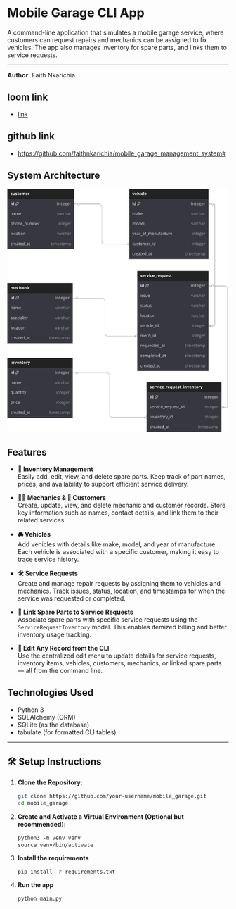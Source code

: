 # Mobile Garage CLI App 

A command-line application that simulates a mobile garage service, where customers can request repairs and mechanics can be assigned to fix vehicles. The app also manages inventory for spare parts, and links them to service requests.

---
**Author:** Faith Nkarichia

## loom link
* [link](https://www.loom.com/share/4d0c174368e24f93ba27a26845fdb6e4?sid=7b9b07ed-a48e-4596-911a-4ffe739164ce)

## github link
* https://github.com/faithnkarichia/mobile_garage_management_system#

## System Architecture
![system diagram](assets/mobile_garage_schema.svg)

## Features

- **🧰 Inventory Management**  
  Easily add, edit, view, and delete spare parts. Keep track of part names, prices, and availability to support efficient service delivery.

- **🧑‍🔧 Mechanics & 👥 Customers**  
  Create, update, view, and delete mechanic and customer records. Store key information such as names, contact details, and link them to their related services.

- **🚘 Vehicles**  
  Add vehicles with details like make, model, and year of manufacture. Each vehicle is associated with a specific customer, making it easy to trace service history.

- **🛠️ Service Requests**  
  Create and manage repair requests by assigning them to vehicles and mechanics. Track issues, status, location, and timestamps for when the service was requested or completed.

- **🔗 Link Spare Parts to Service Requests**  
  Associate spare parts with specific service requests using the `ServiceRequestInventory` model. This enables itemized billing and better inventory usage tracking.

- **📝 Edit Any Record from the CLI**  
  Use the centralized edit menu to update details for service requests, inventory items, vehicles, customers, mechanics, or linked spare parts — all from the command line.



## Technologies Used

- Python 3
- SQLAlchemy (ORM)
- SQLite (as the database)
- tabulate (for formatted CLI tables)

---

## 🛠️ Setup Instructions

1. **Clone the Repository:**

   ```bash
   git clone https://github.com/your-username/mobile_garage.git
   cd mobile_garage  
   ```
2.  **Create and Activate a Virtual Environment (Optional but recommended):**
    ```
    python3 -m venv venv
    source venv/bin/activate 
    ```

3. **Install the requirements**
    ``` 
    pip install -r requirements.txt
    ```
4. **Run the app**
    ```
    python main.py
    ```



   
   
